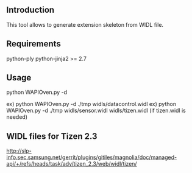 ## Introduction

This tool allows to generate extension skeleton from WIDL file.

## Requirements

python-ply
python-jinja2 >= 2.7

## Usage

python WAPIOven.py -d <output directory> <webidl file>

ex) python WAPIOven.py -d ./tmp widls/datacontrol.widl
ex) python WAPIOven.py -d ./tmp widls/sensor.widl widls/tizen.widl (if tizen.widl is needed)

## WIDL files for Tizen 2.3

http://slp-info.sec.samsung.net/gerrit/plugins/gitiles/magnolia/doc/managed-api/+/refs/heads/task/adv/tizen_2.3/web/widl/tizen/
